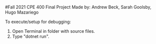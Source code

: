 #Fall 2021 CPE 400 Final Project
Made by: Andrew Beck, Sarah Goolsby, Hugo Mazariego

To execute/setup for debugging:
1. Open Terminal in folder with source files.
2. Type "dotnet run".